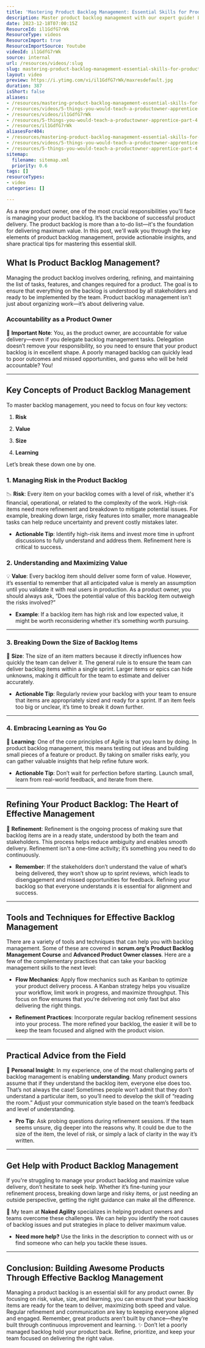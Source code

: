 ```yaml
---
title: 'Mastering Product Backlog Management: Essential Skills for Product Owners'
description: Master product backlog management with our expert guide! Learn essential strategies for new product owners to deliver maximum value. Subscribe for insights!
date: 2023-12-18T07:00:15Z
ResourceId: il1GdfG7rWk
ResourceType: videos
ResourceImport: true
ResourceImportSource: Youtube
videoId: il1GdfG7rWk
source: internal
url: /resources/videos/:slug
slug: mastering-product-backlog-management-essential-skills-for-product-owners
layout: video
preview: https://i.ytimg.com/vi/il1GdfG7rWk/maxresdefault.jpg
duration: 387
isShort: false
aliases:
- /resources/mastering-product-backlog-management-essential-skills-for-product-owners
- /resources/videos/5-things-you-would-teach-a-productowner-apprentice-part-4
- /resources/videos/il1GdfG7rWk
- /resources/5-things-you-would-teach-a-productowner-apprentice-part-4
- /resources/il1GdfG7rWk
aliasesFor404:
- /resources/mastering-product-backlog-management-essential-skills-for-product-owners
- /resources/videos/5-things-you-would-teach-a-productowner-apprentice-part-4
- /resources/5-things-you-would-teach-a-productowner-apprentice-part-4
sitemap:
  filename: sitemap.xml
  priority: 0.6
tags: []
resourceTypes:
- video
categories: []

---
```

As a new product owner, one of the most crucial responsibilities you'll face is managing your product backlog. It’s the backbone of successful product delivery. The product backlog is more than a to-do list—it's the foundation for delivering maximum value. In this post, we'll walk you through the key elements of product backlog management, provide actionable insights, and share practical tips for mastering this essential skill.

## **What Is Product Backlog Management?**

Managing the product backlog involves ordering, refining, and maintaining the list of tasks, features, and changes required for a product. The goal is to ensure that everything on the backlog is understood by all stakeholders and ready to be implemented by the team. Product backlog management isn't just about organizing work—it’s about delivering value.

### **Accountability as a Product Owner**

🤔 **Important Note**: You, as the product owner, are accountable for value delivery—even if you delegate backlog management tasks. Delegation doesn’t remove your responsibility, so you need to ensure that your product backlog is in excellent shape. A poorly managed backlog can quickly lead to poor outcomes and missed opportunities, and guess who will be held accountable? You!

* * *

## **Key Concepts of Product Backlog Management**

To master backlog management, you need to focus on four key vectors:

1. **Risk**

3. **Value**

5. **Size**

7. **Learning**

Let’s break these down one by one.

### **1\. Managing Risk in the Product Backlog**

📉 **Risk**: Every item on your backlog comes with a level of risk, whether it's financial, operational, or related to the complexity of the work. High-risk items need more refinement and breakdown to mitigate potential issues. For example, breaking down large, risky features into smaller, more manageable tasks can help reduce uncertainty and prevent costly mistakes later.

- **Actionable Tip**: Identify high-risk items and invest more time in upfront discussions to fully understand and address them. Refinement here is critical to success.

### **2\. Understanding and Maximizing Value**

💡 **Value**: Every backlog item should deliver some form of value. However, it’s essential to remember that all anticipated value is merely an assumption until you validate it with real users in production. As a product owner, you should always ask, “Does the potential value of this backlog item outweigh the risks involved?”

- **Example**: If a backlog item has high risk and low expected value, it might be worth reconsidering whether it’s something worth pursuing.

* * *

### **3\. Breaking Down the Size of Backlog Items**

📏 **Size**: The size of an item matters because it directly influences how quickly the team can deliver it. The general rule is to ensure the team can deliver backlog items within a single sprint. Larger items or epics can hide unknowns, making it difficult for the team to estimate and deliver accurately.

- **Actionable Tip**: Regularly review your backlog with your team to ensure that items are appropriately sized and ready for a sprint. If an item feels too big or unclear, it’s time to break it down further.

* * *

### **4\. Embracing Learning as You Go**

🧠 **Learning**: One of the core principles of Agile is that you learn by doing. In product backlog management, this means testing out ideas and building small pieces of a feature or product. By taking on smaller risks early, you can gather valuable insights that help refine future work.

- **Actionable Tip**: Don’t wait for perfection before starting. Launch small, learn from real-world feedback, and iterate from there.

* * *

## **Refining Your Product Backlog: The Heart of Effective Management**

🎯 **Refinement**: Refinement is the ongoing process of making sure that backlog items are in a ready state, understood by both the team and stakeholders. This process helps reduce ambiguity and enables smooth delivery. Refinement isn't a one-time activity; it’s something you need to do continuously.

- **Remember**: If the stakeholders don’t understand the value of what’s being delivered, they won’t show up to sprint reviews, which leads to disengagement and missed opportunities for feedback. Refining your backlog so that everyone understands it is essential for alignment and success.

* * *

## **Tools and Techniques for Effective Backlog Management**

There are a variety of tools and techniques that can help you with backlog management. Some of these are covered in **scrum.org's Product Backlog Management Course** and **Advanced Product Owner classes**. Here are a few of the complementary practices that can take your backlog management skills to the next level:

- **Flow Mechanics**: Apply flow mechanics such as Kanban to optimize your product delivery process. A Kanban strategy helps you visualize your workflow, limit work in progress, and maximize throughput. This focus on flow ensures that you're delivering not only fast but also delivering the right things.

- **Refinement Practices**: Incorporate regular backlog refinement sessions into your process. The more refined your backlog, the easier it will be to keep the team focused and aligned with the product vision.

* * *

## **Practical Advice from the Field**

💬 **Personal Insight**: In my experience, one of the most challenging parts of backlog management is enabling **understanding**. Many product owners assume that if they understand the backlog item, everyone else does too. That’s not always the case! Sometimes people won’t admit that they don’t understand a particular item, so you’ll need to develop the skill of “reading the room.” Adjust your communication style based on the team’s feedback and level of understanding.

- **Pro Tip**: Ask probing questions during refinement sessions. If the team seems unsure, dig deeper into the reasons why. It could be due to the size of the item, the level of risk, or simply a lack of clarity in the way it’s written.

* * *

## **Get Help with Product Backlog Management**

If you're struggling to manage your product backlog and maximize value delivery, don’t hesitate to seek help. Whether it’s fine-tuning your refinement process, breaking down large and risky items, or just needing an outside perspective, getting the right guidance can make all the difference.

🚀 My team at **Naked Agility** specializes in helping product owners and teams overcome these challenges. We can help you identify the root causes of backlog issues and put strategies in place to deliver maximum value.

- **Need more help?** Use the links in the description to connect with us or find someone who can help you tackle these issues.

* * *

## **Conclusion: Building Awesome Products Through Effective Backlog Management**

Managing a product backlog is an essential skill for any product owner. By focusing on risk, value, size, and learning, you can ensure that your backlog items are ready for the team to deliver, maximizing both speed and value. Regular refinement and communication are key to keeping everyone aligned and engaged. Remember, great products aren’t built by chance—they’re built through continuous improvement and learning. ✨ Don’t let a poorly managed backlog hold your product back. Refine, prioritize, and keep your team focused on delivering the right value.
